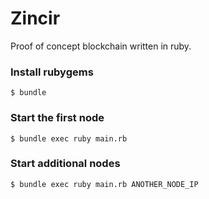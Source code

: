 # Zincir

Proof of concept blockchain written in ruby.

### Install rubygems

```
$ bundle
```

### Start the first node

```
$ bundle exec ruby main.rb
```

### Start additional nodes

```
$ bundle exec ruby main.rb ANOTHER_NODE_IP
```
